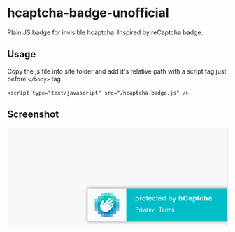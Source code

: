 # hcaptcha-badge-unofficial
Plain JS badge for invisible hcaptcha. Inspired by reCaptcha badge.

## Usage
Copy the js file into site folder and add it's relative path with a script tag just before `</body>` tag.

`<script type="text/javascript" src="/hcaptcha-badge.js" />`

## Screenshot
![Screenshot](screenshot.png)
